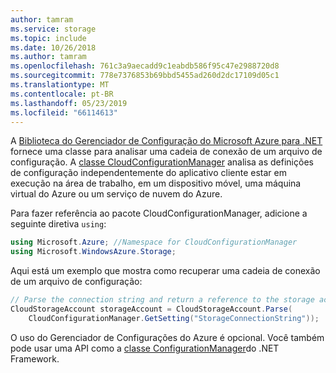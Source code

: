 ```yaml
---
author: tamram
ms.service: storage
ms.topic: include
ms.date: 10/26/2018
ms.author: tamram
ms.openlocfilehash: 761c3a9aecadd9c1eabdb586f95c47e2988720d8
ms.sourcegitcommit: 778e7376853b69bbd5455ad260d2dc17109d05c1
ms.translationtype: MT
ms.contentlocale: pt-BR
ms.lasthandoff: 05/23/2019
ms.locfileid: "66114613"
---
```

A [Biblioteca do Gerenciador de Configuração do Microsoft Azure para .NET](https://www.nuget.org/packages/Microsoft.WindowsAzure.ConfigurationManager/) fornece uma classe para analisar uma cadeia de conexão de um arquivo de configuração. A [classe CloudConfigurationManager](https://msdn.microsoft.com/library/azure/mt634650.aspx) analisa as definições de configuração independentemente do aplicativo cliente estar em execução na área de trabalho, em um dispositivo móvel, uma máquina virtual do Azure ou um serviço de nuvem do Azure.

Para fazer referência ao pacote CloudConfigurationManager, adicione a seguinte diretiva `using`:

```csharp
using Microsoft.Azure; //Namespace for CloudConfigurationManager
using Microsoft.WindowsAzure.Storage;
```

Aqui está um exemplo que mostra como recuperar uma cadeia de conexão de um arquivo de configuração:

```csharp
// Parse the connection string and return a reference to the storage account.
CloudStorageAccount storageAccount = CloudStorageAccount.Parse(
    CloudConfigurationManager.GetSetting("StorageConnectionString"));
```

O uso do Gerenciador de Configurações do Azure é opcional. Você também pode usar uma API como a [classe ConfigurationManager](https://msdn.microsoft.com/library/system.configuration.configurationmanager.aspx)do .NET Framework.

